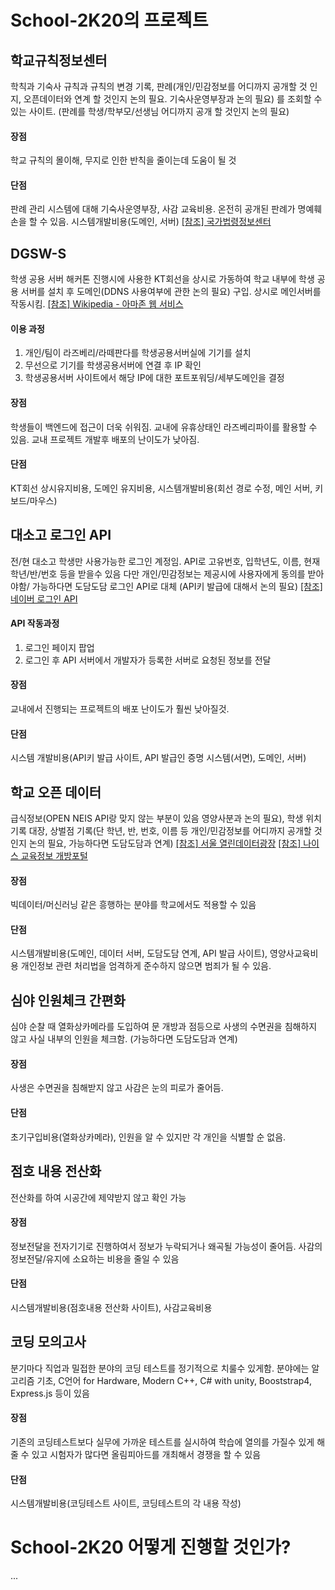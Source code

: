 # School-2K20의 프로젝트
## 학교규칙정보센터
학칙과 기숙사 규칙과 규칙의 변경 기록, 판례(개인/민감정보를 어디까지 공개할 것 인지, 오픈데이터와 연계 할 것인지 논의 필요. 기숙사운영부장과 논의 필요)
를 조회할 수 있는 사이트.
(판례를 학생/학부모/선생님 어디까지 공개 할 것인지 논의 필요)
#### 장점
학교 규칙의 몰이해, 무지로 인한 반칙을 줄이는데 도움이 될 것
#### 단점
판례 관리 시스템에 대해 기숙사운영부장, 사감 교육비용.
온전히 공개된 판례가 명예훼손을 할 수 있음.
시스템개발비용(도메인, 서버)
[[참조] 국가법령정보센터](http://www.law.go.kr/LSW//main.html)
## DGSW-S
학생 공용 서버
해커톤 진행시에 사용한 KT회선을 상시로 가동하여
학교 내부에 학생 공용 서버를 설치 후 도메인(DDNS 사용여부에 관한 논의 필요) 구입.
상시로 메인서버를 작동시킴.
[[참조] Wikipedia - 아마존 웹 서비스](https://ko.wikipedia.org/wiki/%EC%95%84%EB%A7%88%EC%A1%B4_%EC%9B%B9_%EC%84%9C%EB%B9%84%EC%8A%A4)
#### 이용 과정
1. 개인/팀이 라즈베리/라떼판다를 학생공용서버실에 기기를 설치
2. 무선으로 기기를 학생공용서버에 연결 후 IP 확인
3. 학생공용서버 사이트에서 해당 IP에 대한 포트포워딩/세부도메인을 결정
#### 장점
학생들이 백엔드에 접근이 더욱 쉬워짐.
교내에 유휴상태인 라즈베리파이를 활용할 수 있음.
교내 프로젝트 개발후 배포의 난이도가 낮아짐.
#### 단점
KT회선 상시유지비용, 도메인 유지비용, 시스템개발비용(회선 경로 수정, 메인 서버, 키보드/마우스)
## 대소고 로그인 API
전/현 대소고 학생만 사용가능한 로그인 계정임.
API로 고유번호, 입학년도, 이름, 현재 학년/반/번호 등을 받을수 있음
다만 개인/민감정보는 제공시에 사용자에게 동의를 받아야함/
가능하다면 도담도담 로그인 API로 대체
(API키 발급에 대해서 논의 필요)
[[참조]네이버 로그인 API](https://developers.naver.com/products/login/api/)
#### API 작동과정
1. 로그인 페이지 팝업
2. 로그인 후 API 서버에서 개발자가 등록한 서버로 요청된 정보를 전달
#### 장점
교내에서 진행되는 프로젝트의 배포 난이도가 훨씬 낮아질것.
#### 단점
시스템 개발비용(API키 발급 사이트, API 발급인 증명 시스템(서면), 도메인, 서버)
## 학교 오픈 데이터
급식정보(OPEN NEIS API랑 맞지 않는 부분이 있음 영양사분과 논의 필요),
학생 위치 기록 대장, 상벌점 기록(단 학년, 반, 번호, 이름 등 개인/민감정보를 어디까지 공개할 것인지 논의 필요, 가능하다면 도담도담과 연계)
[[참조] 서울 열린데이터광장](http://data.seoul.go.kr/)
[[참조] 나이스 교육정보 개방포털](https://open.neis.go.kr/portal/guide/apiIntroPage.do)
#### 장점
빅데이터/머신러닝 같은 흥행하는 분야를 학교에서도 적용할 수 있음
#### 단점
시스템개발비용(도메인, 데이터 서버, 도담도담 연계, API 발급 사이트), 영양사교육비용
개인정보 관련 처리법을 엄격하게 준수하지 않으면 범죄가 될 수 있음.
## 심야 인원체크 간편화
심야 순찰 때 열화상카메라를 도입하여 문 개방과 점등으로 사생의 수면권을 침해하지 않고 사실 내부의 인원을 체크함. (가능하다면 도담도담과 연계)
#### 장점
사생은 수면권을 침해받지 않고 사감은 눈의 피로가 줄어듬.
#### 단점
초기구입비용(열화상카메라), 인원을 알 수 있지만 각 개인을 식별할 순 없음.
## 점호 내용 전산화
전산화를 하여 시공간에 제약받지 않고 확인 가능
#### 장점
정보전달을 전자기기로 진행하여서 정보가 누락되거나 왜곡될 가능성이 줄어듬.
사감의 정보전달/유지에 소요하는 비용을 줄일 수 있음
#### 단점
시스템개발비용(점호내용 전산화 사이트), 사감교육비용
## 코딩 모의고사
분기마다 직업과 밀접한 분야의 코딩 테스트를 정기적으로 치룰수 있게함.
분야에는 알고리즘 기초, C언어 for Hardware, Modern C++, C# with unity, Booststrap4, Express.js 등이 있음
#### 장점
기존의 코딩테스트보다 실무에 가까운 테스트를 실시하여 학습에 열의를 가질수 있게 해줄 수 있고
시험자가 많다면 올림피아드를 개최해서 경쟁을 할 수 있음
#### 단점
시스템개발비용(코딩테스트 사이트, 코딩테스트의 각 내용 작성)
# School-2K20 어떻게 진행할 것인가?
...
